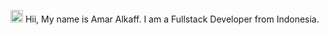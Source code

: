 <img src='https://d.tw93.fun/images/hi.gif' alt='Hi' width="20"/> Hii, My name is Amar Alkaff. I am a Fullstack Developer from Indonesia.

<!--START_SECTION:waka-->
<!--END_SECTION:waka-->
